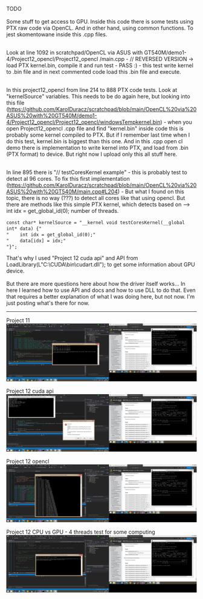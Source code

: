 TODO <br /><br />
Some stuff to get access to GPU. Inside this code there is some tests using PTX raw code via OpenCL. And in other hand, using common functions. To jest skomentowane inside this .cpp files. <br /><br />

Look at line 1092 in scratchpad/OpenCL via ASUS with GT540M/demo1-4/Project12_opencl/Project12_opencl
/main.cpp - // REVERSED VERSION -> load PTX kernel.bin, compile it and run test - PASS :) - this test write kernel to .bin file and in next commented code load this .bin file and execute. <br /><br />

In this project12_opencl from line 214 to 888 PTX code tests. Look at "kernelSource" variables. This needs to be do again here, but looking into this file (https://github.com/KarolDuracz/scratchpad/blob/main/OpenCL%20via%20ASUS%20with%20GT540M/demo1-4/Project12_opencl/Project12_opencl/windowsTempkernel.bin) - when you open Project12_opencl .cpp file and find "kernel.bin" inside code this is probably some kernel compiled to PTX. But if I remember last time when I do this test, kernel.bin is biggest than this one. And in this .cpp open cl demo there is implementation to write kernel into PTX, and load from .bin (PTX format) to device. But right now I upload only this all stuff here.<br /><br />

In line 895 there is "// testCoresKernel example" - this is probably test to detect al 96 cores. To fix this first implementation (https://github.com/KarolDuracz/scratchpad/blob/main/OpenCL%20via%20ASUS%20with%20GT540M/main.cpp#L204) - But what I found on this topic, there is no way (???) to detect all cores like that using opencl. But there are methods like this simple PTX kernel, which detects based on --> int idx = get_global_id(0); number of threads.

```
const char* kernelSource = "__kernel void testCoresKernel(__global int* data) {"
"    int idx = get_global_id(0);"
"    data[idx] = idx;"
"}";
```

That's why I used "Project 12 cuda api" and API from  LoadLibrary(L"C:\\CUDA\\bin\\cudart.dll"); to get some information about GPU device.
<br /><br />
But there are more questions here about how the driver itself works... In here I learned how to use API and docs and how to use DLL to do that. Even that requires a better explanation of what I was doing here, but not now. I'm just posting what's there for now.
<hr>

Project 11
![dump](https://github.com/KarolDuracz/scratchpad/blob/main/OpenCL%20via%20ASUS%20with%20GT540M/demo1-4/project11.png?raw=true)

Project 12 cuda api
![dump](https://github.com/KarolDuracz/scratchpad/blob/main/OpenCL%20via%20ASUS%20with%20GT540M/demo1-4/project12cuda.png?raw=true)

Project 12 opencl
![dump](https://github.com/KarolDuracz/scratchpad/blob/main/OpenCL%20via%20ASUS%20with%20GT540M/demo1-4/project12opencl.png?raw=true)

Project 12 CPU vs GPU - 4 threads test for some computing 
![dump](https://github.com/KarolDuracz/scratchpad/blob/main/OpenCL%20via%20ASUS%20with%20GT540M/demo1-4/project12cpuvsgpubench.png?raw=true)
